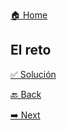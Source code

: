 [🏠 Home](https://github.com/jcuencagento/codemberJCG)

## El reto




[✅ Solución](https://github.com/jcuencagento/codemberJCG/blob/master/challenge_03/challenge_03.js)


[🔙 Back](https://github.com/jcuencagento/codemberJCG/blob/master/challenge_02/challenge_02.md)


[➡️ Next](https://github.com/jcuencagento/codemberJCG/blob/master/challenge_04/challenge_04.md)